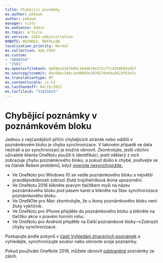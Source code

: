 ```yaml
---
title: Chybějící poznámky
ms.author: pebaum
author: pebaum
manager: scotv
ms.audience: Admin
ms.topic: article
ms.service: o365-administration
ROBOTS: NOINDEX, NOFOLLOW
localization_priority: Normal
ms.collection: Adm_O365
ms.custom:
- "9000559"
- "2501"
ms.openlocfilehash: 8dd9e2a36fb89c10dd610e275cf7c42b8b093d5f
ms.sourcegitcommit: 8bc60ec34bc1e40685e3976576e04a2623f63a7c
ms.translationtype: MT
ms.contentlocale: cs-CZ
ms.lasthandoff: 04/15/2021
ms.locfileid: "51831619"
---
```

# <a name="missing-notes-in-notebook"></a>Chybějící poznámky v poznámkovém bloku

Jednou z nejčastějších příčin chybějících stránek nebo oddílů v poznámkovém bloku je chyba synchronizace. V takovém případě se data neztratí a po synchronizaci je možné obnovit. Zkontrolujte, jestli všichni uživatelé klienta OneNotu použili k identifikaci, jestli některý z nich zobrazuje chybu poznámkového bloku, a pokud došlo k chybě, podívejte se na článek Řešení problémů, když [onenote nesynchronžíte.](https://support.office.com/article/299495ef-66d1-448f-90c1-b785a6968d45)

- Ve OneNotu pro Windows 10 se vedle poznámkového bloku s největší pravděpodobností zobrazí žlutá trojúhelníková ikona upozornění.
- Ve OneNotu 2016 klikněte pravým tlačítkem myši na název poznámkového bloku pod pásem karet a klikněte na Stav synchronizace poznámkového bloku.
- Ve OneNOte pro Mac zkontrolujte, že u ikony poznámkového bloku není žlutý vykřičník.
- Ve OneNotu pro iPhone přejděte do poznámkového bloku a klikněte na tlačítko akce v pravém horním rohu.
- Ve OneNotu pro Android přejděte na Další poznámkové bloky–>Zobrazit chyby synchronizace.

Postupujte podle pokynů v [části Vyhledání ztracených poznámek](https://support.office.com/article/32cb2bd7-afe7-44d2-a711-398a88421287) a vyhledejte, synchronizujte soubor nebo obnovte svoje poznámky.

Pokud používáte OneNote 2016, můžete obnovit [odstraněné](https://support.office.com/article/32ed1036-74fd-4c21-bc28-033a486e6b14) poznámky ze záloh.